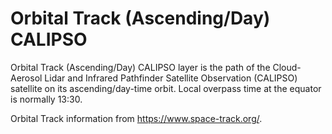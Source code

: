 # Orbital Track (Ascending/Day) CALIPSO
Orbital Track (Ascending/Day)  CALIPSO layer is the path of the  Cloud-Aerosol Lidar and Infrared Pathfinder Satellite Observation (CALIPSO) satellite on its ascending/day-time orbit. Local overpass time at the equator is normally 13:30.

Orbital Track information from <https://www.space-track.org/>.
